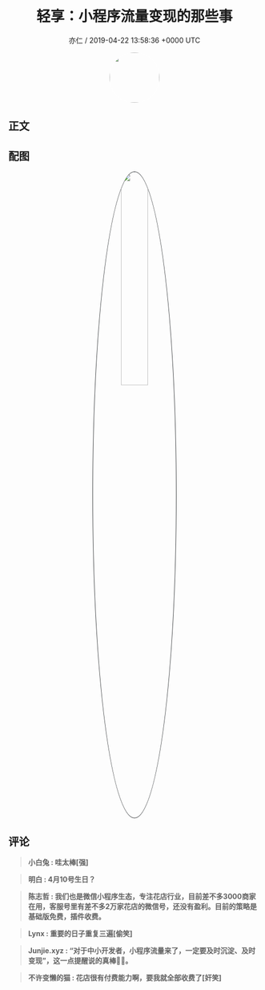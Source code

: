 <h1 align="center">轻享：小程序流量变现的那些事</h1>
<p align="center">
    <a>亦仁 / 2019-04-22 13:58:36 &#43;0000 UTC</a>
</p>

<div align="center">
    <img src="https://images.zsxq.com/Fn3NQqCN8nuGF86yZPXSbEsl0mb3?e=1590940799&amp;token=kIxbL07-8jAj8w1n4s9zv64FuZZNEATmlU_Vm6zD:pfbNc8W3hS0oYG_hyXXh_rHMHuc=" width="100" height="100" style="border:1px solid;border-radius:50%; color:#ffffff"/>
</div>

## 正文

<div>

</div>

## 配图
<div class="image" align="center">

<img src="https://images.zsxq.com/Fiz_zOe_V50mJooY1Z3SRygm0o3q?e=1590940799&amp;token=kIxbL07-8jAj8w1n4s9zv64FuZZNEATmlU_Vm6zD:sVpkszaSizzINtPHRLlouDGE_gY=" width="33%" height="33%" style="border:1px solid;border-radius:50%; color:#3c3f41"/>

</div>

## 评论

<div align="left">
<div>

<blockquote >
<span> <strong>小白兔 : 哇太棒[强] </strong></span>
</blockquote>

<blockquote >
<span> <strong>明白 : 4月10号生日？ </strong></span>
</blockquote>

<blockquote >
<span> <strong>陈志哲 : 我们也是微信小程序生态，专注花店行业，目前差不多3000商家在用，客服号里有差不多2万家花店的微信号，还没有盈利。目前的策略是基础版免费，插件收费。 </strong></span>
</blockquote>

<blockquote >
<span> <strong>Lynx : 重要的日子重复三遍[偷笑] </strong></span>
</blockquote>

<blockquote >
<span> <strong>Junjie.xyz : “对于中小开发者，小程序流量来了，一定要及时沉淀、及时变现”，这一点提醒说的真棒👍🏻。 </strong></span>
</blockquote>

<blockquote >
<span> <strong>不许变懒的猫 : 花店很有付费能力啊，要我就全部收费了[奸笑] </strong></span>
</blockquote>

</div>
</div>